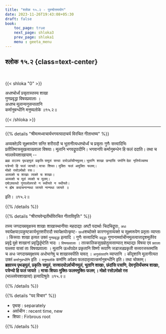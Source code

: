 ```yaml
---
title: "श्लोक १५.२ - पुरुषोत्तमयोग"
date: 2023-11-26T19:43:08+05:30
draft: false
book:
    toc_page: true
    next_page: shloka3
    prev_page: shloka1
    menu : geeta_menu
---
```




## श्लोक १५.२ {class=text-center}

<br/>

{{< shloka  "0"  >}}

अधश्चोर्ध्वं प्रसृतास्तस्य शाखा  
गुणप्रवृद्धा विषयप्रवालाः ।  
अधश्च मूलान्यनुसन्ततानि  
कर्मानुबन्धीनि मनुष्यलोके ॥१५.२॥

{{< /shloka >}}

---


{{% details "श्रीमत्मध्वाचार्यभगवत्पादाचर्य विरचित  गीताभाष्य" %}}

अव्यक्तेऽपि सूक्ष्मरूपेण सन्ति शरीरादौ च 
भूतानीत्यधश्चोर्ध्वं च प्रसृताः गुणैः सत्त्वादिभिः 
प्रतीतिमात्रसुखत्वात्प्रवाला विषयाः। मूलानि 
भगवद्रूपादीनि। भगवानपि कर्मानुबन्धेन हि फलं ददाति। 
तथा च भाल्लवेयशाखायाम् --  
`ब्रह्म वाऽस्य पृथङ्मूलं प्रकृतिः`
`समूलं सत्त्वा दयोऽर्वाचीनमूलम्।` 
`भूतानि शाखा छन्दांसि पर्णानि` 
`देवा नृतिर्यञ्चश्च`      
`पत्रेभ्यो हि फलं जायते।` 
`मात्राः शिफाः।` 
`मुक्तिः फलं अमुक्तिः फलम्।`  
`मोक्षो रसोऽमोक्षो रसः।`   
`अव्यक्ते च शाखाः व्यक्ते च शाखाः।`   
`अव्यक्ते च मूलं व्यक्ते च मूलम्।`   
`एषोऽश्वत्थो गुणालोलपत्रो न स्थीयते न स्थीयते।`   
`न ह्येष कदाचनान्यथा जायते नान्यथा जायते ॥` 

इति। ॥१५.२॥

{{% /details %}}



{{% details "श्रीराघवेन्द्रतीर्थविरचित गीताविवृतिः" %}}

तस्य जगदाख्यवृक्षस्य शाखाः शाखास्थानीयाः महदाद्याः 
अष्टौ पदार्थाः चिदचिद्रूपाः, `अधः` 
स्वापेक्षयाऽपकुष्टकार्यभूतशरीरादौ 
स्वापेक्षयोत्कृष्ट- `ऊर्ध्व`शब्दोक्ते 
कारणभूताव्यक्ते च सूक्ष्मरूपेण प्रतृताः व्याप्ताः ।
किंरूपाः शाखा इत्यत उक्तं `गुणप्रवृद्धा` इत्यादि । 
गुणैः सत्त्वादिभिः `प्रवृद्धाः`
गुणानामर्वाचीनमूलत्वात्तादृशमूलैरेव प्रवृद्वे 
वुक्षे शाखानां प्रवृद्धिर्दृष्टेति 
भादः । `विषयप्रवालाः` । 
तात्कालिकसुखहेतुत्वसाम्यात्‌ शब्दाद्याः विषया एव 
`प्रवालाः` पल्लवा यासां ताः विषयप्रवालाः । 
मूलानि ऊर्ध्वपदेत प्रकृतानि विष्णो
रूपाणि जडाजडप्रकृती सत्त्वरजस्तमांसि च अधः 
जगदाख्यवृक्षस्य अधोभागेषु
च शाखास्वपीति यावत्‌ । `अनुसंततानि` व्याप्तानि । 
कीदृशानि मूलानीत्यत उक्तं 
`कर्मानुबन्धीनि` इति । `मनुष्यलोके` कर्माणि अपेक्ष्य 
फलदातृत्वात्कर्मानुबन्धीनि इति। 
तथा चोक्तम्‌।    
**ब्रह्मास्य पृथड्मूलं, प्रकृतिः समूलं, सत्त्वादयोऽर्वाचीनमूलं, भूतानि शाखाः, छंदांसि पत्राणि, देवनृतिर्यंचश्च शाखाः, पत्रेभ्यो हि फलं जायते । मात्राः शिफाः मुक्तिः फलममुक्तिः फलम्‌ । मोक्षो रसोऽमोक्षो रस**  
(भाल्लवेयशाखायां) इत्यादिश्रुतेः ॥१५.२॥

{{% /details %}}



{{% details "पद विचार" %}}

- पृथक् : separately
- अर्वाचीन : recent time, new  
- शिफा : Firbrous root

{{% /details %}}
